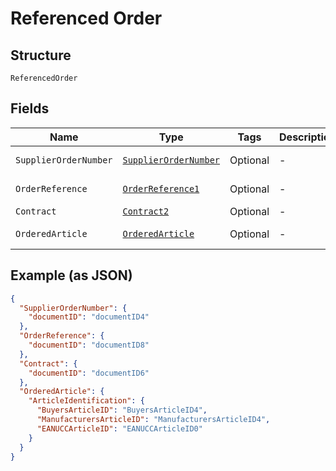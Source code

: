 
# Referenced Order

## Structure

`ReferencedOrder`

## Fields

| Name | Type | Tags | Description | Getter | Setter |
|  --- | --- | --- | --- | --- | --- |
| `SupplierOrderNumber` | [`SupplierOrderNumber`](../../doc/models/supplier-order-number.md) | Optional | - | SupplierOrderNumber getSupplierOrderNumber() | setSupplierOrderNumber(SupplierOrderNumber supplierOrderNumber) |
| `OrderReference` | [`OrderReference1`](../../doc/models/order-reference-1.md) | Optional | - | OrderReference1 getOrderReference() | setOrderReference(OrderReference1 orderReference) |
| `Contract` | [`Contract2`](../../doc/models/contract-2.md) | Optional | - | Contract2 getContract() | setContract(Contract2 contract) |
| `OrderedArticle` | [`OrderedArticle`](../../doc/models/ordered-article.md) | Optional | - | OrderedArticle getOrderedArticle() | setOrderedArticle(OrderedArticle orderedArticle) |

## Example (as JSON)

```json
{
  "SupplierOrderNumber": {
    "documentID": "documentID4"
  },
  "OrderReference": {
    "documentID": "documentID8"
  },
  "Contract": {
    "documentID": "documentID6"
  },
  "OrderedArticle": {
    "ArticleIdentification": {
      "BuyersArticleID": "BuyersArticleID4",
      "ManufacturersArticleID": "ManufacturersArticleID4",
      "EANUCCArticleID": "EANUCCArticleID0"
    }
  }
}
```

